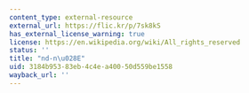 ```yaml
---
content_type: external-resource
external_url: https://flic.kr/p/7sk8kS
has_external_license_warning: true
license: https://en.wikipedia.org/wiki/All_rights_reserved
status: ''
title: "nd-n\u028E"
uid: 3184b953-83eb-4c4e-a400-50d559be1558
wayback_url: ''
---
```

